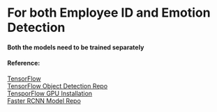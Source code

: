 # For both Employee ID and Emotion Detection
#### Both the models need to be trained separately

#### Reference:<br/>
[TensorFlow](https://www.tensorflow.org/) <br/>
[TensorFlow Object Detection Repo](https://github.com/tensorflow/models) <br/>
[TensporFlow GPU Installation](https://github.com/crookednoob/How-To-Install-TensorFlow-GPU/blob/master/How%20To%20Install%20TensorFlow%201.4.ipynb) <br/>
[Faster RCNN Model Repo](https://github.com/tensorflow/models/blob/master/research/object_detection/g3doc/detection_model_zoo.md) <br/>
